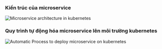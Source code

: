<h3>Kiến trúc của microservice</h3>
<img src="https://github.com/longle11/NT114.O21.MMCL-DACN-MICROSERVICE/assets/166148333/a7a5824a-c1ce-408a-8542-f253237fdbed" alt="Microservice architecture in kubernetes" />
<h3>Quy trình tự động hóa microservice lên môi trường kubernetes</h3>
<img src="[https://github.com/longle11/NT114.O21.MMCL-DACN-MICROSERVICE/assets/166148333/a7a5824a-c1ce-408a-8542-f253237fdbed](https://github.com/longle11/NT114.O21.MMCL-DACN-MICROSERVICE/assets/166148333/4ee6d39c-05e3-4729-966e-55345562d372)" alt="Automatic Process to deploy microservice on kubernetes" />

